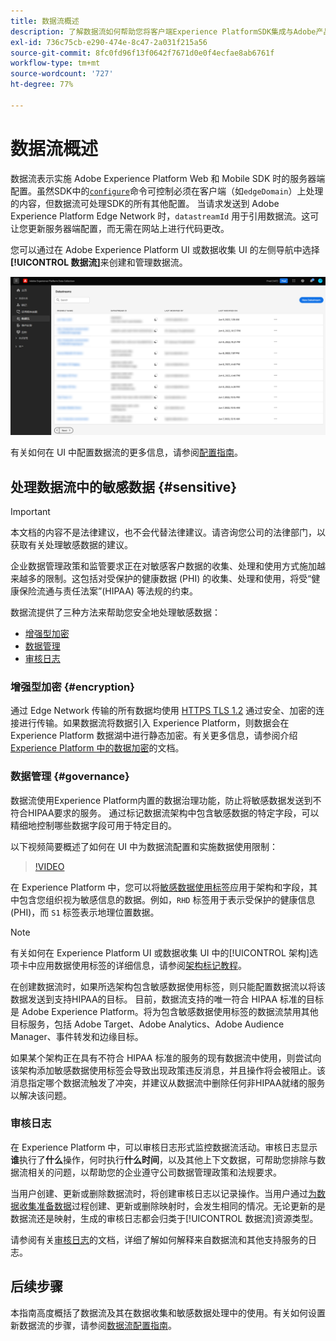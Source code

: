 ```yaml
---
title: 数据流概述
description: 了解数据流如何帮助您将客户端Experience PlatformSDK集成与Adobe产品和第三方目标连接起来。
exl-id: 736c75cb-e290-474e-8c47-2a031f215a56
source-git-commit: 8fc0fd96f13f0642f7671d0e0f4ecfae8ab6761f
workflow-type: tm+mt
source-wordcount: '727'
ht-degree: 77%

---
```


# 数据流概述

数据流表示实施 Adobe Experience Platform Web 和 Mobile SDK 时的服务器端配置。虽然SDK中的[`configure`](/help/web-sdk/commands/configure/overview.md)命令可控制必须在客户端（如`edgeDomain`）上处理的内容，但数据流可处理SDK的所有其他配置。 当请求发送到 Adobe Experience Platform Edge Network 时，`datastreamId` 用于引用数据流。这可让您更新服务器端配置，而无需在网站上进行代码更改。

您可以通过在 Adobe Experience Platform UI 或数据收集 UI 的左侧导航中选择&#x200B;**[!UICONTROL 数据流]**&#x200B;来创建和管理数据流。

![UI 中的“数据流”选项卡](assets/overview/datastreams-tab.png)

有关如何在 UI 中配置数据流的更多信息，请参阅[配置指南](./configure.md)。

## 处理数据流中的敏感数据 {#sensitive}

>[!IMPORTANT]
>
>本文档的内容不是法律建议，也不会代替法律建议。请咨询您公司的法律部门，以获取有关处理敏感数据的建议。

企业数据管理政策和监管要求正在对敏感客户数据的收集、处理和使用方式施加越来越多的限制。这包括对受保护的健康数据 (PHI) 的收集、处理和使用，将受“健康保险流通与责任法案”(HIPAA) 等法规的约束。

数据流提供了三种方法来帮助您安全地处理敏感数据：

* [增强型加密](#encryption)
* [数据管理](#governance)
* [审核日志](#audit-logs)

### 增强型加密 {#encryption}

通过 Edge Network 传输的所有数据均使用 [HTTPS TLS 1.2](https://datatracker.ietf.org/doc/html/rfc5246) 通过安全、加密的连接进行传输。如果数据流将数据引入 Experience Platform，则数据会在 Experience Platform 数据湖中进行静态加密。有关更多信息，请参阅介绍 [Experience Platform 中的数据加密](../landing/governance-privacy-security/encryption.md)的文档。

### 数据管理 {#governance}

数据流使用Experience Platform内置的数据治理功能，防止将敏感数据发送到不符合HIPAA要求的服务。 通过标记数据流架构中包含敏感数据的特定字段，可以精细地控制哪些数据字段可用于特定目的。

以下视频简要概述了如何在 UI 中为数据流配置和实施数据使用限制：

>[!VIDEO](https://video.tv.adobe.com/v/3409588/?quality=12&learn=on&speedcontrol=on)

在 Experience Platform 中，您可以将[敏感数据使用标签](../data-governance/labels/reference.md#sensitive)应用于架构和字段，其中包含您组织视为敏感信息的数据。例如，`RHD` 标签用于表示受保护的健康信息 (PHI)，而 `S1` 标签表示地理位置数据。

>[!NOTE]
>
>有关如何在 Experience Platform UI 或数据收集 UI 中的[!UICONTROL 架构]选项卡中应用数据使用标签的详细信息，请参阅[架构标记教程](../xdm/tutorials/labels.md)。

在创建数据流时，如果所选架构包含敏感数据使用标签，则只能配置数据流以将该数据发送到支持HIPAA的目标。 目前，数据流支持的唯一符合 HIPAA 标准的目标是 Adobe Experience Platform。将为包含敏感数据使用标签的数据流禁用其他目标服务，包括 Adobe Target、Adobe Analytics、Adobe Audience Manager、事件转发和边缘目标。

如果某个架构正在具有不符合 HIPAA 标准的服务的现有数据流中使用，则尝试向该架构添加敏感数据使用标签会导致出现政策违反消息，并且操作将会被阻止。该消息指定哪个数据流触发了冲突，并建议从数据流中删除任何非HIPAA就绪的服务以解决该问题。

### 审核日志

在 Experience Platform 中，可以审核日志形式监控数据流活动。审核日志显示&#x200B;**谁**&#x200B;执行了&#x200B;**什么**&#x200B;操作，何时执行&#x200B;**什么时间**，以及其他上下文数据，可帮助您排除与数据流相关的问题，以帮助您的企业遵守公司数据管理政策和法规要求。

当用户创建、更新或删除数据流时，将创建审核日志以记录操作。当用户通过[为数据收集准备数据](./data-prep.md)过程创建、更新或删除映射时，会发生相同的情况。无论更新的是数据流还是映射，生成的审核日志都会归类于[!UICONTROL 数据流]资源类型。

请参阅有关[审核日志](../landing/governance-privacy-security/audit-logs/overview.md)的文档，详细了解如何解释来自数据流和其他支持服务的日志。

## 后续步骤

本指南高度概括了数据流及其在数据收集和敏感数据处理中的使用。有关如何设置新数据流的步骤，请参阅[数据流配置指南](./configure.md)。
